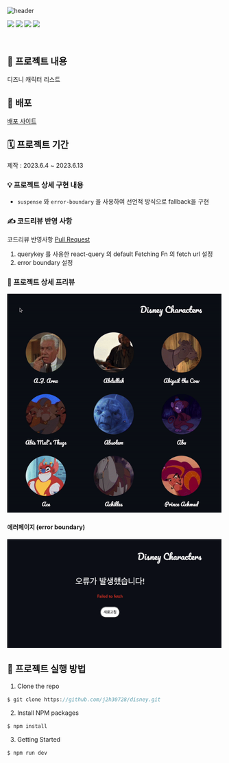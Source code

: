 ![header](https://capsule-render.vercel.app/api?type=waving&color=gradient&height=200&section=header&text=DISNEY&fontSize=50)

<p>
<img src="https://img.shields.io/badge/React-61DAFB?style=flat-square&logo=React&logoColor=black"/>
<img src="https://img.shields.io/badge/Typescript-3178C6?style=flat-square&logo=Typescript&logoColor=white"/>
<img src="https://img.shields.io/badge/styled components-DB7093?style=flat-square&logo=styled-components&logoColor=white"/>
<img src="https://img.shields.io/badge/React query-FF4154?style=flat-square&logo=React Query&logoColor=white"/>
</p>

<br/>

## 🐹 프로젝트 내용

디즈니 캐릭터 리스트

## 🚀 배포

[배포 사이트](https://disney-omega.vercel.app/)<br/>

## 🗓️ 프로젝트 기간

제작 : 2023.6.4 ~ 2023.6.13

### 💡 프로젝트 상세 구현 내용

- `suspense` 와 `error-boundary` 을 사용하여 선언적 방식으로 fallback을 구현

### ✍️ 코드리뷰 반영 사항

코드리뷰 반영사항 [Pull Request](https://github.com/j2h30728/disney/pull/4)

1. querykey 를 사용한 react-query 의 default Fetching Fn 의 fetch url 설정
2. error boundary 설정

### 👀 프로젝트 상세 프리뷰

<img src="./images/readme-main.gif" width="500px">
<br/>

#### 에러페이지 (error boundary)

<img src="./images/readme-error.png" width="500px">

## 📌 프로젝트 실행 방법

1. Clone the repo

```javascript
$ git clone https://github.com/j2h30728/disney.git
```

2. Install NPM packages

```javascript
$ npm install
```

3. Getting Started

```javascript
$ npm run dev
```

<br/>
